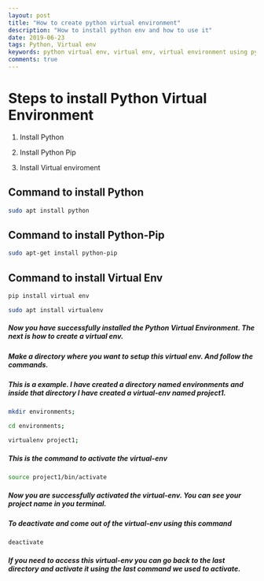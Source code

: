 ```yaml
---
layout: post
title: "How to create python virtual environment"
description: "How to install python env and how to use it"
date: 2019-06-23
tags: Python, Virtual env
keywords: python virtual env, virtual env, virtual environment using python, how to install python virtual env, how to install python virtual environment
comments: true
---
```


# Steps to install Python Virtual Environment 

1. Install Python

2. Install Python Pip

3. Install Virtual enviroment

## Command to install Python

```bash
sudo apt install python
```

## Command to install Python-Pip

```bash
sudo apt-get install python-pip
```

## Command to install Virtual Env

```bash
pip install virtual env

sudo apt install virtualenv
```

##### Now you have successfully installed the Python Virtual Environment. The next is how to create a virtual env.

##### Make a directory where you want to setup this virtual env. And follow the commands.

##### This is a example. I have created a directory named environments and inside that directory I have created a virtual-env named project1.

```bash
mkdir environments;

cd environments;

virtualenv project1;
```

##### This is the command to activate the virtual-env

```bash
source project1/bin/activate
```

##### Now you are successfully activated the virtual-env. You can see your project name in you terminal.

##### To deactivate and come out of the virtual-env using this command

```bash
deactivate
```

##### If you need to access this virtual-env you can go back to the last directory and activate it using the last command we used to activate.